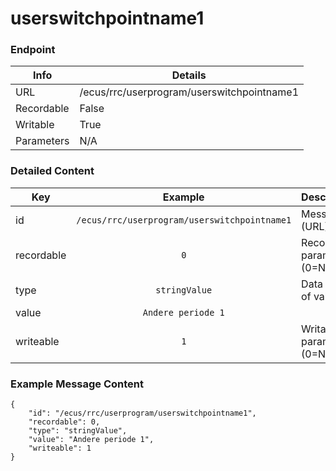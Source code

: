 # userswitchpointname1



### Endpoint

| Info  | Details |
| ------------- | ------------- |
| URL   | /ecus/rrc/userprogram/userswitchpointname1   |
| Recordable   | False   |
| Writable   | True   |
| Parameters  | N/A |

### Detailed Content

|  Key  | Example | Description |
| ------------- | :------: | :------------------------------ |
|  id | `/ecus/rrc/userprogram/userswitchpointname1` | Message ID (URL) |
|  recordable | `0` | Recordable parameter (0=No) |
|  type | `stringValue` | Data type of value |
|  value | `Andere periode 1` |  |
|  writeable | `1` | Writable parameter (0=No) |



### Example Message Content
```
{
    "id": "/ecus/rrc/userprogram/userswitchpointname1",
    "recordable": 0,
    "type": "stringValue",
    "value": "Andere periode 1",
    "writeable": 1
}
```
